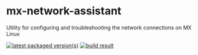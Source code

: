 # mx-network-assistant
Utility for configuring and troubleshooting the network connections on MX Linux

[![latest packaged version(s)](https://repology.org/badge/latest-versions/mx-network-assistant.svg)](https://repology.org/project/mx-network-assistant/versions)
[![build result](https://build.opensuse.org/projects/home:mx-packaging/packages/mx-network-assistant/badge.svg?type=default)](https://software.opensuse.org//download.html?project=home%3Amx-packaging&package=mx-network-assistant)
